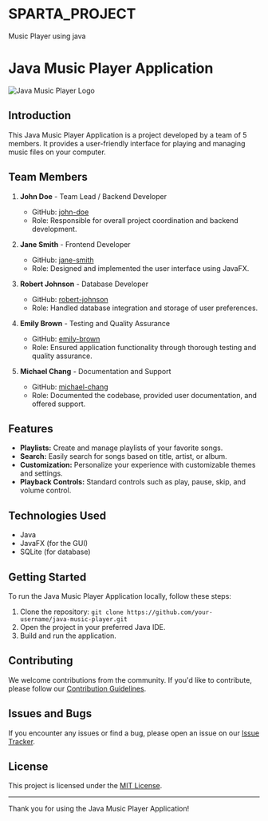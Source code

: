 # SPARTA_PROJECT
Music Player using java

# Java Music Player Application

![Java Music Player Logo](path/to/logo.png)

## Introduction

This Java Music Player Application is a project developed by a team of 5 members. It provides a user-friendly interface for playing and managing music files on your computer.

## Team Members

1. **John Doe** - Team Lead / Backend Developer
   - GitHub: [john-doe](https://github.com/john-doe)
   - Role: Responsible for overall project coordination and backend development.

2. **Jane Smith** - Frontend Developer
   - GitHub: [jane-smith](https://github.com/jane-smith)
   - Role: Designed and implemented the user interface using JavaFX.

3. **Robert Johnson** - Database Developer
   - GitHub: [robert-johnson](https://github.com/robert-johnson)
   - Role: Handled database integration and storage of user preferences.

4. **Emily Brown** - Testing and Quality Assurance
   - GitHub: [emily-brown](https://github.com/emily-brown)
   - Role: Ensured application functionality through thorough testing and quality assurance.

5. **Michael Chang** - Documentation and Support
   - GitHub: [michael-chang](https://github.com/michael-chang)
   - Role: Documented the codebase, provided user documentation, and offered support.

## Features

- **Playlists:** Create and manage playlists of your favorite songs.
- **Search:** Easily search for songs based on title, artist, or album.
- **Customization:** Personalize your experience with customizable themes and settings.
- **Playback Controls:** Standard controls such as play, pause, skip, and volume control.

## Technologies Used

- Java
- JavaFX (for the GUI)
- SQLite (for database)

## Getting Started

To run the Java Music Player Application locally, follow these steps:

1. Clone the repository: `git clone https://github.com/your-username/java-music-player.git`
2. Open the project in your preferred Java IDE.
3. Build and run the application.

## Contributing

We welcome contributions from the community. If you'd like to contribute, please follow our [Contribution Guidelines](CONTRIBUTING.md).

## Issues and Bugs

If you encounter any issues or find a bug, please open an issue on our [Issue Tracker](https://github.com/your-username/java-music-player/issues).

## License

This project is licensed under the [MIT License](LICENSE).

---

Thank you for using the Java Music Player Application!


